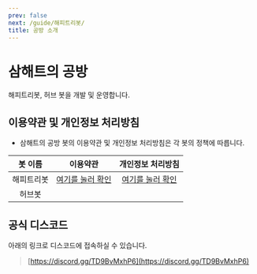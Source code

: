 ```yaml
---
prev: false
next: /guide/해피트리봇/
title: 공방 소개
---
```


# 삼해트의 공방
해피트리봇, 허브 봇을 개발 및 운영합니다.

## 이용약관 및 개인정보 처리방침
+ 삼해트의 공방 봇의 이용약관 및 개인정보 처리방침은 각 봇의 정책에 따릅니다.

|봇 이름|이용약관|개인정보 처리방침|
|:----:|:----:|:----:|
|해피트리봇|[여기를 눌러 확인](https://htb.htlab.kr/terms)|[여기를 눌러 확인](https://htb.htlab.kr/privacy)|
|허브봇|||

## 공식 디스코드
아래의 링크로 디스코드에 접속하실 수 있습니다.
> [https://discord.gg/TD9BvMxhP6](https://discord.gg/TD9BvMxhP6)
